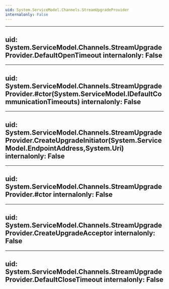 ```yaml
---
uid: System.ServiceModel.Channels.StreamUpgradeProvider
internalonly: False
---
```


---
uid: System.ServiceModel.Channels.StreamUpgradeProvider.DefaultOpenTimeout
internalonly: False
---

---
uid: System.ServiceModel.Channels.StreamUpgradeProvider.#ctor(System.ServiceModel.IDefaultCommunicationTimeouts)
internalonly: False
---

---
uid: System.ServiceModel.Channels.StreamUpgradeProvider.CreateUpgradeInitiator(System.ServiceModel.EndpointAddress,System.Uri)
internalonly: False
---

---
uid: System.ServiceModel.Channels.StreamUpgradeProvider.#ctor
internalonly: False
---

---
uid: System.ServiceModel.Channels.StreamUpgradeProvider.CreateUpgradeAcceptor
internalonly: False
---

---
uid: System.ServiceModel.Channels.StreamUpgradeProvider.DefaultCloseTimeout
internalonly: False
---
